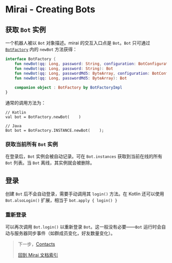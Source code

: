 # Mirai - Creating Bots

## 获取 `Bot` 实例

一个机器人被以 `Bot` 对象描述。mirai 的交互入口点是 `Bot`。`Bot` 只可通过 [`BotFactory`](../mirai-core-api/src/commonMain/kotlin/BotFactory.kt#L22-L87) 内的 `newBot` 方法获得：

```kotlin
interface BotFactory {
    fun newBot(qq: Long, password: String, configuration: BotConfiguration): Bot
    fun newBot(qq: Long, password: String): Bot
    fun newBot(qq: Long, passwordMd5: ByteArray, configuration: BotConfiguration): Bot
    fun newBot(qq: Long, passwordMd5: ByteArray): Bot
    
    companion object : BotFactory by BotFactoryImpl
}
```

通常的调用方法为：
```
// Kotlin
val bot = BotFactory.newBot(    )

// Java
Bot bot = BotFactory.INSTANCE.newBot(    );
```

### 获取当前所有 `Bot` 实例
在登录后，`Bot` 实例会被自动记录。可在 `Bot.instances` 获取到当前在线的所有 `Bot` 列表。当 `Bot` 离线，其实例就会被删除。

## 登录

创建 `Bot` 后不会自动登录，需要手动调用其 `login()` 方法。在 Kotlin 还可以使用 `Bot.alsoLogin()` 扩展，相当于 `bot.apply { login() }`

### 重新登录

可以再次调用 `Bot.login()` 以重新登录 `Bot`。这一般没有必要——`Bot` 运行时会自动与服务器同步事件（如群成员变化，好友数量变化）。


> 下一步，[Contacts](Contacts.md)
>
> [回到 Mirai 文档索引](README.md)
